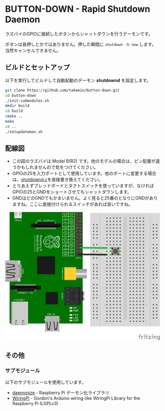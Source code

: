 BUTTON-DOWN - Rapid Shutdown Daemon
====================================

ラズパイのGPIOに接続したボタンからシャットダウンを行うデーモンです。

ボタンは長押しとかではありません。押した瞬間に `shutdown -h now` します。当然キャンセルできません。

ビルドとセットアップ
--------------------

以下を実行してビルドして自動起動のデーモン __shutdownd__ を設定します。

```bash
git clone https://github.com/takamin/button-down.git
cd button-down
./init-submodules.sh
mkdir build
cd build
cmake ..
make
cd ..
./setupdatemon.sh
```

配線図
------

* この図のラズパイは Model B(R2) です。他のモデルの場合は、ピン配置が違うかもしれませんので気をつけてください。
* GPIOの25を入力ポートとして使用しています。他のポートに変更する場合は、[shutdownd.c](shutdownd.c)を直接書き換えてください。
* とりあえずブレッドボードとタクトスイッチを使っていますが、なければGPIOの25とGNDをショートさせてもシャットダウンします。
* GNDはどのGNDでもかまいません。よく見ると25番のとなりにGNDがありますね。ここに直接付けられるスイッチがあれば良いですね。

![GPIOの25番にスイッチを接続。もう一方の端子はGNDへ。](breadboard.png "ブレッドボード配線図")



その他
------

### サブモジュール

以下のサブモジュールを使用しています。

* [daemonize](https://github.com/takamin/daemonize) - Raspberry Pi デーモン化ライブラリ
* [WiringPi](https://github.com/takamin/WiringPi) - Gordon's Arduino wiring-like WiringPi Library for the Raspberry Pi (LGPLv3)

